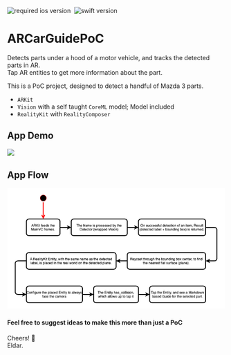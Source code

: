 ![required ios version](https://img.shields.io/badge/iOS-13+-black.svg?longCache=true&style=flat&logo=apple)&nbsp;
![swift version](https://img.shields.io/badge/swift-5.3-orange.svg?longCache=true&style=flat&logo=swift)&nbsp;

# ARCarGuidePoC

Detects parts under a hood of a motor vehicle, and tracks the detected parts in AR.<br>
Tap AR entities to get more information about the part.

This is a PoC project, designed to detect a handful of Mazda 3 parts.

- `ARKit`
- `Vision` with a self taught `CoreML` model; Model included
- `RealityKit` with `RealityComposer`

## App Demo
<img src="./docs/media/PoC_demo.gif">

## App Flow
<img src="./docs/media/PoC_flow.png">

<h4>Feel free to suggest ideas to make this more than just a PoC</h4>

Cheers! 🎈<br>
Eldar.


